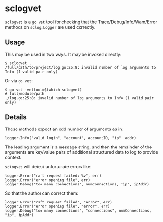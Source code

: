 # sclogvet

`sclogvet` is a `go vet` tool for checking that the Trace/Debug/Info/Warn/Error
methods on `sclog.Logger` are used correctly.

## Usage

This may be used in two ways. It may be invoked directly:

    $ sclogvet .
    /full/path/to/project/log.go:25:8: invalid number of log arguments to Info (1 valid pair only)

Or via `go vet`:

    $ go vet -vettool=$(which sclogvet)
    # full/module/path
    ./log.go:25:8: invalid number of log arguments to Info (1 valid pair only)

## Details

These methods expect an odd number of arguments as in:

    logger.Info("valid login", "account", accountID, "ip", addr)

The leading argument is a message string, and then the remainder of the
arguments are key/value pairs of additional structured data to log to provide
context.

`sclogvet` will detect unfortunate errors like:

    logger.Error("raft request failed: %v", err)
    logger.Error("error opening file", err)
    logger.Debug("too many connections", numConnections, "ip", ipAddr)

So that the author can correct them:

    logger.Error("raft request failed", "error", err)
    logger.Error("error opening file", "error", err)
    logger.Debug("too many connections", "connections", numConnections, "ip", ipAddr)
